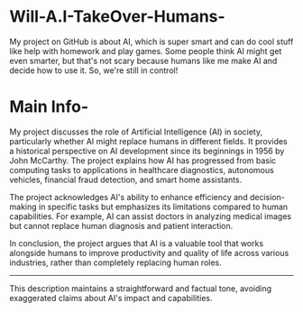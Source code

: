 # Will-A.I-TakeOver-Humans-
My project on GitHub is about AI, which is super smart and can do cool stuff like help with homework and play games. Some people think AI might get even smarter, but that's not scary because humans like me make AI and decide how to use it. So, we're still in control!
# Main Info-
My project discusses the role of Artificial Intelligence (AI) in society, particularly whether AI might replace humans in different fields. It provides a historical perspective on AI development since its beginnings in 1956 by John McCarthy. The project explains how AI has progressed from basic computing tasks to applications in healthcare diagnostics, autonomous vehicles, financial fraud detection, and smart home assistants.

The project acknowledges AI's ability to enhance efficiency and decision-making in specific tasks but emphasizes its limitations compared to human capabilities. For example, AI can assist doctors in analyzing medical images but cannot replace human diagnosis and patient interaction.

In conclusion, the project argues that AI is a valuable tool that works alongside humans to improve productivity and quality of life across various industries, rather than completely replacing human roles.

---

This description maintains a straightforward and factual tone, avoiding exaggerated claims about AI's impact and capabilities.
